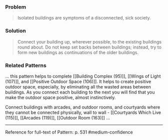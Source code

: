 ### Problem
>Isolated buildings are symptoms of a disconnected, sick society.

### Solution
>Connect your building up, wherever possible, to the existing buildings round about. Do not keep set backs between buildings; instead, try to form new buildings as continuations of the older buildings.

### Related Patterns
... this pattern helps to complete [[Building Complex (95)]], [[Wings of Light (107)]], and [[Positive Outdoor Space (106)]]. It helps to create positive outdoor space, especially, by eliminating all the wasted areas between buildings. As you connect each building to the next you will find that you make the outdoor space positive, almost instinctively.

Connect buildings with arcades, and outdoor rooms, and courtyards where they cannot be connected physically, wall to wall - [[Courtyards Which Live (115)]], [[Arcades (119)]], [[Outdoor Room (163)]] ...

---
Reference for full-text of Pattern: p. 531 #medium-confidence 